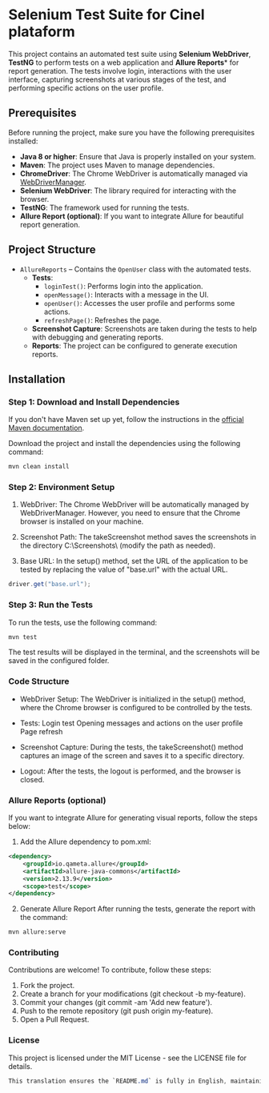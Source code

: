 # Selenium Test Suite for Cinel plataform

This project contains an automated test suite using **Selenium WebDriver**, **TestNG** to perform tests on a web application and **Allure Reports*** for report generation. The tests involve login, interactions with the user interface, capturing screenshots at various stages of the test, and performing specific actions on the user profile.

## Prerequisites

Before running the project, make sure you have the following prerequisites installed:

- **Java 8 or higher**: Ensure that Java is properly installed on your system.
- **Maven**: The project uses Maven to manage dependencies.
- **ChromeDriver**: The Chrome WebDriver is automatically managed via [WebDriverManager](https://github.com/bonigarcia/webdrivermanager).
- **Selenium WebDriver**: The library required for interacting with the browser.
- **TestNG**: The framework used for running the tests.
- **Allure Report (optional)**: If you want to integrate Allure for beautiful report generation.

## Project Structure

- `AllureReports` – Contains the `OpenUser` class with the automated tests.
  - **Tests**:
    - `loginTest()`: Performs login into the application.
    - `openMessage()`: Interacts with a message in the UI.
    - `openUser()`: Accesses the user profile and performs some actions.
    - `refreshPage()`: Refreshes the page.
  - **Screenshot Capture**: Screenshots are taken during the tests to help with debugging and generating reports.
  - **Reports**: The project can be configured to generate execution reports.

## Installation

### Step 1: Download and Install Dependencies

If you don't have Maven set up yet, follow the instructions in the [official Maven documentation](https://maven.apache.org/install.html).

Download the project and install the dependencies using the following command:

```bash
mvn clean install
```

### Step 2: Environment Setup

1. WebDriver: The Chrome WebDriver will be automatically managed by WebDriverManager. However, you need to ensure that the Chrome browser is installed on your machine.

2. Screenshot Path: The takeScreenshot method saves the screenshots in the directory C:\\Screenshots\\ (modify the path as needed).

3. Base URL: In the setup() method, set the URL of the application to be tested by replacing the value of "base.url" with the actual URL.

```java 
driver.get("base.url");
```

### Step 3: Run the Tests
To run the tests, use the following command:

```bash
mvn test 
```
The test results will be displayed in the terminal, and the screenshots will be saved in the configured folder.

### Code Structure
- WebDriver Setup: The WebDriver is initialized in the setup() method, where the Chrome browser is configured to be controlled by the tests.

- Tests:
    Login test
    Opening messages and actions on the user profile
    Page refresh

- Screenshot Capture: During the tests, the takeScreenshot() method captures an image of the screen and saves it to a specific directory.

- Logout: After the tests, the logout is performed, and the browser is closed.

### Allure Reports (optional)
If you want to integrate Allure for generating visual reports, follow the steps below:

1. Add the Allure dependency to pom.xml:

```xml 
<dependency>
    <groupId>io.qameta.allure</groupId>
    <artifactId>allure-java-commons</artifactId>
    <version>2.13.9</version>
    <scope>test</scope>
</dependency>
```

2. Generate Allure Report 
After running the tests, generate the report with the command:

``` bash
mvn allure:serve
```

### Contributing

Contributions are welcome! To contribute, follow these steps:
1. Fork the project.
2. Create a branch for your modifications (git checkout -b my-feature).
3. Commit your changes (git commit -am 'Add new feature').
4. Push to the remote repository (git push origin my-feature).
5. Open a Pull Request.

### License
This project is licensed under the MIT License - see the LICENSE file for details.

```css
This translation ensures the `README.md` is fully in English, maintaining all the details for setup, running the tests, and contributing to the project.
```
